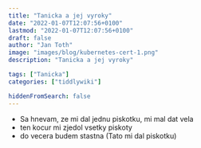 ```yaml
---
title: "Tanicka a jej vyroky"
date: "2022-01-07T12:07:56+0100"
lastmod: "2022-01-07T12:07:56+0100"
draft: false
author: "Jan Toth"
image: "images/blog/kubernetes-cert-1.png"
description: "Tanicka a jej vyroky"

tags: ["Tanicka"]
categories: ["tiddlywiki"]

hiddenFromSearch: false
---
```


* Sa hnevam, ze mi dal jednu piskotku, mi mal dat vela
* ten kocur mi zjedol vsetky piskoty
* do vecera budem stastna (Tato mi dal piskotku)
